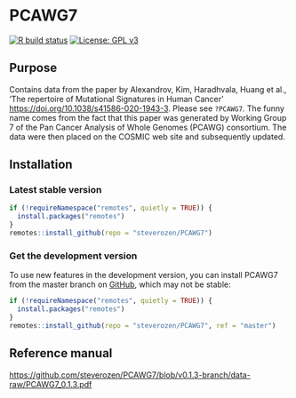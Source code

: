 
<!-- README.md is generated from README.Rmd. Please edit that file -->

# PCAWG7

<!-- badges: start -->

[![R build
status](https://github.com/steverozen/PCAWG7/workflows/R-CMD-check/badge.svg)](https://github.com/steverozen/PCAWG7/actions)
[![License: GPL
v3](https://img.shields.io/badge/License-GPLv3-blue.svg)](https://www.gnu.org/licenses/gpl-3.0)

<!-- badges: end -->

## Purpose

Contains data from the paper by Alexandrov, Kim, Haradhvala, Huang et
al., ‘The repertoire of Mutational Signatures in Human Cancer’
<https://doi.org/10.1038/s41586-020-1943-3>. Please see `?PCAWG7`. The
funny name comes from the fact that this paper was generated by Working
Group 7 of the Pan Cancer Analysis of Whole Genomes (PCAWG) consortium.
The data were then placed on the COSMIC web site and subsequently
updated.

## Installation

### Latest stable version

``` r
if (!requireNamespace("remotes", quietly = TRUE)) {
  install.packages("remotes")
}
remotes::install_github(repo = "steverozen/PCAWG7")
```

### Get the development version

To use new features in the development version, you can install PCAWG7
from the master branch on
[GitHub](https://github.com/steverozen/PCAWG7/tree/master), which may
not be stable:

``` r
if (!requireNamespace("remotes", quietly = TRUE)) {
  install.packages("remotes")
}
remotes::install_github(repo = "steverozen/PCAWG7", ref = "master")
```

## Reference manual

<https://github.com/steverozen/PCAWG7/blob/v0.1.3-branch/data-raw/PCAWG7_0.1.3.pdf>
